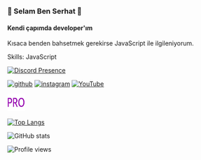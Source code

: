 ### 👋 Selam Ben Serhat 👋
#### Kendi çapımda developer'ım
Kısaca benden bahsetmek gerekirse JavaScript ile ilgileniyorum.

Skills: JavaScript

[![Discord Presence](https://lanyard.cnrad.dev/api/875334919361011793)](https://discord.com/users/875334919361011793)

[<img src='https://cdn.jsdelivr.net/npm/simple-icons@3.0.1/icons/github.svg' alt='github' height='40'>](https://github.com/Aghostyy)  [<img src='https://cdn.jsdelivr.net/npm/simple-icons@3.0.1/icons/instagram.svg' alt='instagram' height='40'>](https://www.instagram.com/serhatamav2/)  [<img src='https://cdn.jsdelivr.net/npm/simple-icons@3.0.1/icons/youtube.svg' alt='YouTube' height='40'>](https://www.youtube.com/channel/serhatedits)  

<a href='https://github.com/pricing'><img src='https://raw.githubusercontent.com/acervenky/animated-github-badges/master/assets/pro.gif' width='40' height='40'></a> 

[![Top Langs](https://github-readme-stats.vercel.app/api/top-langs/?username=Aghostyy)](https://github.com/anuraghazra/github-readme-stats)

![GitHub stats](https://github-readme-stats.vercel.app/api?username=Aghostyy&show_icons=true)  

![Profile views](https://gpvc.arturio.dev/Aghostyy)  
